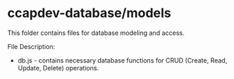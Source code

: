 # ccapdev-database/models

This folder contains files for database modeling and access.

File Description:
- db.js - contains necessary database functions for CRUD (Create, Read, Update, Delete) operations.
